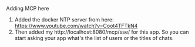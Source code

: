 
Adding MCP here

1. Added the docker NTP server from here: https://www.youtube.com/watch?v=Coot4TFTkN4
2. Then added my http://localhost:8080/mcp/sse/ for this app. So you can start asking your app what's the list of
   users or the titles of chats.
